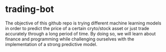 # trading-bot

The objective of this github repo is trying different machine learning models in order to predict the price of a certain cryto/stock asset or just trade accurately through a long period of time. By doing so, we will learn about finance and programming while challenging ourselves with the implementation of a strong predictive model.
